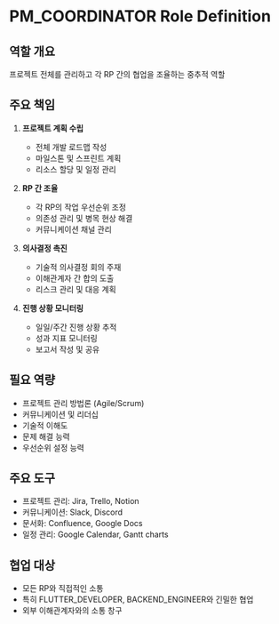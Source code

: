 # PM_COORDINATOR Role Definition

## 역할 개요
프로젝트 전체를 관리하고 각 RP 간의 협업을 조율하는 중추적 역할

## 주요 책임
1. **프로젝트 계획 수립**
   - 전체 개발 로드맵 작성
   - 마일스톤 및 스프린트 계획
   - 리소스 할당 및 일정 관리

2. **RP 간 조율**
   - 각 RP의 작업 우선순위 조정
   - 의존성 관리 및 병목 현상 해결
   - 커뮤니케이션 채널 관리

3. **의사결정 촉진**
   - 기술적 의사결정 회의 주재
   - 이해관계자 간 합의 도출
   - 리스크 관리 및 대응 계획

4. **진행 상황 모니터링**
   - 일일/주간 진행 상황 추적
   - 성과 지표 모니터링
   - 보고서 작성 및 공유

## 필요 역량
- 프로젝트 관리 방법론 (Agile/Scrum)
- 커뮤니케이션 및 리더십
- 기술적 이해도
- 문제 해결 능력
- 우선순위 설정 능력

## 주요 도구
- 프로젝트 관리: Jira, Trello, Notion
- 커뮤니케이션: Slack, Discord
- 문서화: Confluence, Google Docs
- 일정 관리: Google Calendar, Gantt charts

## 협업 대상
- 모든 RP와 직접적인 소통
- 특히 FLUTTER_DEVELOPER, BACKEND_ENGINEER와 긴밀한 협업
- 외부 이해관계자와의 소통 창구